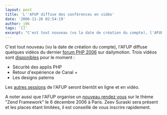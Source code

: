 ```yaml
---
layout: post
title: 'L''AFUP diffuse des conférences en vidéo'
date: '2006-11-26 02:54:19'
author: j0k
tags: '[]'
excerpt: "C'est tout nouveau (vu la date de création du compte), l'AFUP diffuse quelques vidéos du dernier [forum PHP 2006](http://www.j0k3r.net/news-ouverture-des-inscriptions-pour-le-forum-php-2006-1538.html) sur dailymotion.     \nTrois vidéos sont [disponibles](http://www.dailymotion.com/afup) pour le moment :   * Sécurité des applis PHP   *      …"
---
```


C'est tout nouveau (vu la date de création du compte), l'AFUP diffuse quelques vidéos du dernier [forum PHP 2006](http://www.j0k3r.net/news-ouverture-des-inscriptions-pour-le-forum-php-2006-1538.html) sur dailymotion.
Trois vidéos sont [disponibles](http://www.dailymotion.com/afup) pour le moment :
* Sécurité des applis PHP
* Retour d'expérience de Canal +
* Les designs paterns

Les [autres sessions](http://www.afup.org/pages/forumphp2006/resumes.php) de l'AFUP seront bientôt en ligne et en vidéo.

A noter aussi que l'AFUP organise un [nouveau rendez vous](http://www.afup.org/article.php3?id_article=318) sur le thème &quot;Zend Framework&quot; le 6 décembre 2006 à Paris. Zeev Suraski sera présent et les places étant limitées, il est conseillé de vous inscrire rapidement.
